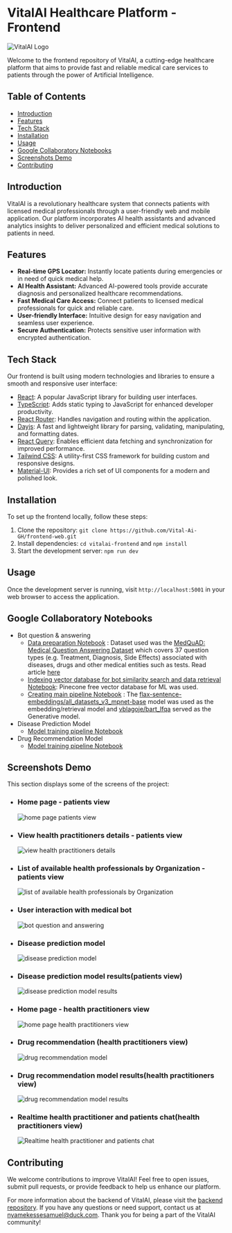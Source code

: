 # VitalAI Healthcare Platform - Frontend

![VitalAI Logo](https://github.com/Vital-Ai-GH/frontend-web/blob/main/src/assets/Vital-Ai-Cover-Logo.png)

Welcome to the frontend repository of VitalAI, a cutting-edge healthcare platform that aims to provide fast and reliable medical care services to patients through the power of Artificial Intelligence.

## Table of Contents

- [Introduction](#introduction)
- [Features](#features)
- [Tech Stack](#tech-stack)
- [Installation](#installation)
- [Usage](#usage)
- [Google Collaboratory Notebooks](#google-collaboratory-notebooks)
- [Screenshots Demo](#screenshots-demo)
- [Contributing](#contributing)

## Introduction

VitalAI is a revolutionary healthcare system that connects patients with licensed medical professionals through a user-friendly web and mobile application. Our platform incorporates AI health assistants and advanced analytics insights to deliver personalized and efficient medical solutions to patients in need.

## Features

- **Real-time GPS Locator:** Instantly locate patients during emergencies or in need of quick medical help.
- **AI Health Assistant:** Advanced AI-powered tools provide accurate diagnosis and personalized healthcare recommendations.
- **Fast Medical Care Access:** Connect patients to licensed medical professionals for quick and reliable care.
- **User-friendly Interface:** Intuitive design for easy navigation and seamless user experience.
- **Secure Authentication:** Protects sensitive user information with encrypted authentication.

## Tech Stack

Our frontend is built using modern technologies and libraries to ensure a smooth and responsive user interface:

- [React](https://reactjs.org/): A popular JavaScript library for building user interfaces.
- [TypeScript](https://www.typescriptlang.org/): Adds static typing to JavaScript for enhanced developer productivity.
- [React Router](https://reactrouter.com/): Handles navigation and routing within the application.
- [Dayjs](https://day.js.org/): A fast and lightweight library for parsing, validating, manipulating, and formatting dates.
- [React Query](https://react-query.tanstack.com/): Enables efficient data fetching and synchronization for improved performance.
- [Tailwind CSS](https://tailwindcss.com/): A utility-first CSS framework for building custom and responsive designs.
- [Material-UI](https://material-ui.com/): Provides a rich set of UI components for a modern and polished look.

## Installation

To set up the frontend locally, follow these steps:

1. Clone the repository: `git clone https://github.com/Vital-Ai-GH/frontend-web.git`
2. Install dependencies: `cd vitalai-frontend` and `npm install`
3. Start the development server: `npm run dev`

## Usage

Once the development server is running, visit `http://localhost:5001` in your web browser to access the application.

## Google Collaboratory Notebooks

- Bot question & answering
  - [Data preparation Notebook](https://colab.research.google.com/drive/18dXUDKdarpcXZlK2R7wbHfyiyFAN0MvY?usp=sharing) : Dataset used was the [MedQuAD: Medical Question Answering Dataset](https://github.com/abachaa/MedQuAD) which covers 37 question types (e.g. Treatment, Diagnosis, Side Effects) associated with diseases, drugs and other medical entities such as tests. Read article [here](https://bmcbioinformatics.biomedcentral.com/articles/10.1186/s12859-019-3119-4)
  - [Indexing vector database for bot similarity search and data retrieval Notebook](https://colab.research.google.com/drive/10EfE9zrz1YEdcu5Q5P180B7XJ4z83Rly?usp=sharing): Pinecone free vector database for ML was used.
  - [Creating main pipeline Notebook](https://colab.research.google.com/drive/1ZfKUVmX8GhHVg2MVW9eP5oL-gQi3kYCF?usp=sharing) : The [flax-sentence-embeddings/all_datasets_v3_mpnet-base](https://huggingface.co/flax-sentence-embeddings/all_datasets_v3_mpnet-base) model was used as the embedding/retrieval model and [vblagoje/bart_lfqa](https://huggingface.co/vblagoje/bart_lfqa) served as the Generative model.
- Disease Prediction Model
  - [Model training pipeline Notebook](https://colab.research.google.com/drive/18GmMeqdUChZXgraFwMOwqvDDOpb844LW?usp=sharing)
- Drug Recommendation Model
  - [Model training pipeline Notebook](https://colab.research.google.com/drive/1juxP9vLY1gsYKrUzcgyO4c2530gA_S6A?usp=sharing)

## Screenshots Demo

This section displays some of the screens of the project:

- ### Home page - patients view

  ![home page patients view](https://github.com/Vital-Ai-GH/frontend-web/blob/main/screenshots/home-screen.png)

- ### View health practitioners details - patients view

  ![view health practitioners details](https://github.com/Vital-Ai-GH/frontend-web/blob/main/screenshots/doctor-details-view.png)

- ### List of available health professionals by Organization - patients view

  ![list of available health professionals by Organization](https://github.com/Vital-Ai-GH/frontend-web/blob/main/screenshots/list-of-doctors-by-organization.png)

- ### User interaction with medical bot

  ![bot question and answering](https://github.com/Vital-Ai-GH/frontend-web/blob/main/screenshots/bot-interactions.png)

- ### Disease prediction model

  ![disease prediction model](https://github.com/Vital-Ai-GH/frontend-web/blob/main/screenshots/prediction-selected-symtoms.png)

- ### Disease prediction model results(patients view)

  ![disease prediction model results](https://github.com/Vital-Ai-GH/frontend-web/blob/main/screenshots/prediction-results.png)

- ### Home page - health practitioners view

  ![home page health practitioners view](https://github.com/Vital-Ai-GH/frontend-web/blob/main/screenshots/doctor-hompage.png)

- ### Drug recommendation (health practitioners view)

  ![drug recommendation model](https://github.com/Vital-Ai-GH/frontend-web/blob/main/screenshots/drug-recommendation-selected.png)

- ### Drug recommendation model results(health practitioners view)

  ![drug recommendation model results](https://github.com/Vital-Ai-GH/frontend-web/blob/main/screenshots/drug-prediction-results.png)

- ### Realtime health practitioner and patients chat(health practitioners view)

  ![Realtime health practitioner and patients chat](https://github.com/Vital-Ai-GH/frontend-web/blob/main/screenshots/real-time-chat.png)

## Contributing

We welcome contributions to improve VitalAI! Feel free to open issues, submit pull requests, or provide feedback to help us enhance our platform.

For more information about the backend of VitalAI, please visit the [backend repository]('https://github.com/Vital-Ai-GH/backend-server'). If you have any questions or need support, contact us at [nyamekessesamuel@duck.com](mailto:nyamekessesamuel@duck.com). Thank you for being a part of the VitalAI community!
